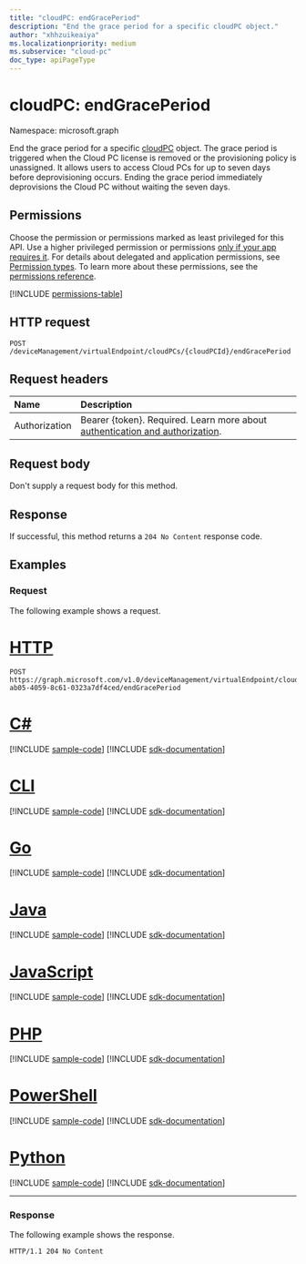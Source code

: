 ```yaml
---
title: "cloudPC: endGracePeriod"
description: "End the grace period for a specific cloudPC object."
author: "xhhzuikeaiya"
ms.localizationpriority: medium
ms.subservice: "cloud-pc"
doc_type: apiPageType
---
```


# cloudPC: endGracePeriod

Namespace: microsoft.graph

End the grace period for a specific [cloudPC](../resources/cloudpc.md) object. The grace period is triggered when the Cloud PC license is removed or the provisioning policy is unassigned. It allows users to access Cloud PCs for up to seven days before deprovisioning occurs. Ending the grace period immediately deprovisions the Cloud PC without waiting the seven days.

## Permissions

Choose the permission or permissions marked as least privileged for this API. Use a higher privileged permission or permissions [only if your app requires it](/graph/permissions-overview#best-practices-for-using-microsoft-graph-permissions). For details about delegated and application permissions, see [Permission types](/graph/permissions-overview#permission-types). To learn more about these permissions, see the [permissions reference](/graph/permissions-reference).

<!-- { "blockType": "permissions", "name": "cloudpc_endgraceperiod" } -->
[!INCLUDE [permissions-table](../includes/permissions/cloudpc-endgraceperiod-permissions.md)]

## HTTP request

<!-- {
  "blockType": "ignored"
}
-->

``` http
POST /deviceManagement/virtualEndpoint/cloudPCs/{cloudPCId}/endGracePeriod
```

## Request headers

|Name|Description|
|:---|:---|
|Authorization|Bearer {token}. Required. Learn more about [authentication and authorization](/graph/auth/auth-concepts).|

## Request body

Don't supply a request body for this method.

## Response

If successful, this method returns a `204 No Content` response code.

## Examples

### Request

The following example shows a request.

# [HTTP](#tab/http)
<!-- {
  "blockType": "request",
  "name": "endgraceperiod_cloudpc"
}
-->

``` http
POST https://graph.microsoft.com/v1.0/deviceManagement/virtualEndpoint/cloudPCs/4b18de4b-ab05-4059-8c61-0323a7df4ced/endGracePeriod
```

# [C#](#tab/csharp)
[!INCLUDE [sample-code](../includes/snippets/csharp/endgraceperiod-cloudpc-csharp-snippets.md)]
[!INCLUDE [sdk-documentation](../includes/snippets/snippets-sdk-documentation-link.md)]

# [CLI](#tab/cli)
[!INCLUDE [sample-code](../includes/snippets/cli/endgraceperiod-cloudpc-cli-snippets.md)]
[!INCLUDE [sdk-documentation](../includes/snippets/snippets-sdk-documentation-link.md)]

# [Go](#tab/go)
[!INCLUDE [sample-code](../includes/snippets/go/endgraceperiod-cloudpc-go-snippets.md)]
[!INCLUDE [sdk-documentation](../includes/snippets/snippets-sdk-documentation-link.md)]

# [Java](#tab/java)
[!INCLUDE [sample-code](../includes/snippets/java/endgraceperiod-cloudpc-java-snippets.md)]
[!INCLUDE [sdk-documentation](../includes/snippets/snippets-sdk-documentation-link.md)]

# [JavaScript](#tab/javascript)
[!INCLUDE [sample-code](../includes/snippets/javascript/endgraceperiod-cloudpc-javascript-snippets.md)]
[!INCLUDE [sdk-documentation](../includes/snippets/snippets-sdk-documentation-link.md)]

# [PHP](#tab/php)
[!INCLUDE [sample-code](../includes/snippets/php/endgraceperiod-cloudpc-php-snippets.md)]
[!INCLUDE [sdk-documentation](../includes/snippets/snippets-sdk-documentation-link.md)]

# [PowerShell](#tab/powershell)
[!INCLUDE [sample-code](../includes/snippets/powershell/endgraceperiod-cloudpc-powershell-snippets.md)]
[!INCLUDE [sdk-documentation](../includes/snippets/snippets-sdk-documentation-link.md)]

# [Python](#tab/python)
[!INCLUDE [sample-code](../includes/snippets/python/endgraceperiod-cloudpc-python-snippets.md)]
[!INCLUDE [sdk-documentation](../includes/snippets/snippets-sdk-documentation-link.md)]

---

### Response

The following example shows the response.

<!-- {
  "blockType": "response",
  "truncated": true
}
-->

``` http
HTTP/1.1 204 No Content
```
